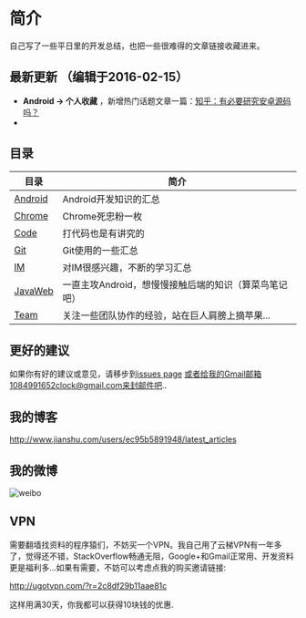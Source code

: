 # 简介

自己写了一些平日里的开发总结，也把一些很难得的文章链接收藏进来。

## 最新更新 （编辑于2016-02-15）

- **Android -> 个人收藏** ，新增热门话题文章一篇：[知乎：有必要研究安卓源码吗？](https://www.zhihu.com/question/40126698/answer/85384588)
- 

## 目录

|	目录	|	简介		|
|-------|----------|
|	[Android](Android/)	|	Android开发知识的汇总	|
|	[Chrome](Chrome/)	|	Chrome死忠粉一枚	|
|	[Code](Code/)	|	打代码也是有讲究的	|
|	[Git](Git/)	|	Git使用的一些汇总	|
|	[IM](IM/)	|	对IM很感兴趣，不断的学习汇总	|
|	[JavaWeb](JavaWeb/)	|	一直主攻Android，想慢慢接触后端的知识（算菜鸟笔记吧）	|
|	[Team](Team/)	|	关注一些团队协作的经验，站在巨人肩膀上摘苹果...	|


## 更好的建议

如果你有好的建议或意见，请移步到[issues page](https://github.com/D-clock/Doc/issues) 或者给我的Gmail邮箱1084991652clock@gmail.com来封邮件吧..

## 我的博客

http://www.jianshu.com/users/ec95b5891948/latest_articles

## 我的微博

![weibo](http://f.hiphotos.baidu.com/image/pic/item/5366d0160924ab186240372432fae6cd7b890b4b.jpg)

## VPN

需要翻墙找资料的程序猿们，不妨买一个VPN。我自己用了云梯VPN有一年多了，觉得还不错，StackOverflow畅通无阻，Google+和Gmail正常用、开发资料更是福利多...如果有需要，不妨可以考虑点我的购买邀请链接:

http://ugotvpn.com/?r=2c8df29b11aae81c

这样用满30天，你我都可以获得10块钱的优惠.